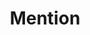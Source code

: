 ---
blog: https://mention.com/en/blog
facebook: https://facebook.com/mentionapp
instagram: https://instagram.com/mention_app
linkedin: https://linkedin.com/company/mention
logohandle: mention
sort: mention
title: Mention
twitter: https://x.com/mention
website: https://mention.com/en/
youtube: https://youtube.com/mentionapp
---